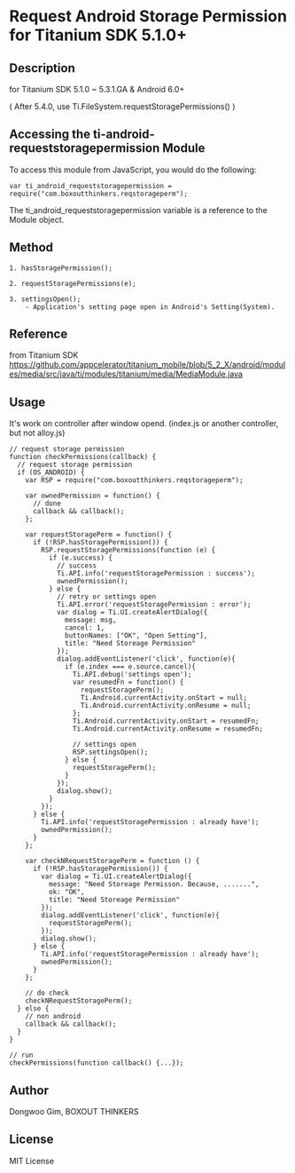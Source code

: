 # Request Android Storage Permission for Titanium SDK 5.1.0+

## Description

for Titanium SDK 5.1.0 ~ 5.3.1.GA & Android 6.0+

( After 5.4.0, use Ti.FileSystem.requestStoragePermissions() )

## Accessing the ti-android-requeststoragepermission Module

To access this module from JavaScript, you would do the following:

    var ti_android_requeststoragepermission = require("com.boxoutthinkers.reqstorageperm");

The ti_android_requeststoragepermission variable is a reference to the Module object.

## Method
	1. hasStoragePermission();

	2. requestStoragePermissions(e);

	3. settingsOpen();
		- Application's setting page open in Android's Setting(System).

## Reference

from Titanium SDK
https://github.com/appcelerator/titanium_mobile/blob/5_2_X/android/modules/media/src/java/ti/modules/titanium/media/MediaModule.java

## Usage
It's work on controller after window opend. (index.js or another controller, but not alloy.js)

    // request storage permission
    function checkPermissions(callback) {
      // request storage permission
      if (OS_ANDROID) {
        var RSP = require("com.boxoutthinkers.reqstorageperm");

        var ownedPermission = function() {
          // done
          callback && callback();
        };

        var requestStoragePerm = function() {
          if (!RSP.hasStoragePermission()) {
            RSP.requestStoragePermissions(function (e) {
              if (e.success) {
                // success
                Ti.API.info('requestStoragePermission : success');
                ownedPermission();
              } else {
                // retry or settings open
                Ti.API.error('requestStoragePermission : error');
                var dialog = Ti.UI.createAlertDialog({
                  message: msg,
                  cancel: 1,
                  buttonNames: ["OK", "Open Setting"],
                  title: "Need Storeage Permission"
                });
                dialog.addEventListener('click', function(e){
                  if (e.index === e.source.cancel){
                    Ti.API.debug('settings open');
                    var resumedFn = function() {
                      requestStoragePerm();
                      Ti.Android.currentActivity.onStart = null;
                      Ti.Android.currentActivity.onResume = null;
                    };
                    Ti.Android.currentActivity.onStart = resumedFn;
                    Ti.Android.currentActivity.onResume = resumedFn;

                    // settings open
                    RSP.settingsOpen();
                  } else {
                    requestStoragePerm();
                  }
                });
                dialog.show();
              }
            });
          } else {
            Ti.API.info('requestStoragePermission : already have');
            ownedPermission();
          }
        };

        var checkNRequestStoragePerm = function () {
          if (!RSP.hasStoragePermission()) {
            var dialog = Ti.UI.createAlertDialog({
              message: "Need Storeage Permisson. Because, .......",
              ok: "OK",
              title: "Need Storeage Permission"
            });
            dialog.addEventListener('click', function(e){
              requestStoragePerm();
            });
            dialog.show();
          } else {
            Ti.API.info('requestStoragePermission : already have');
            ownedPermission();
          }
        };

        // do check
        checkNRequestStoragePerm();
      } else {
        // non android
        callback && callback();
      }
    }
    
    // run
    checkPermissions(function callback() {...});
  

## Author

Dongwoo Gim, BOXOUT THINKERS

## License

MIT License
